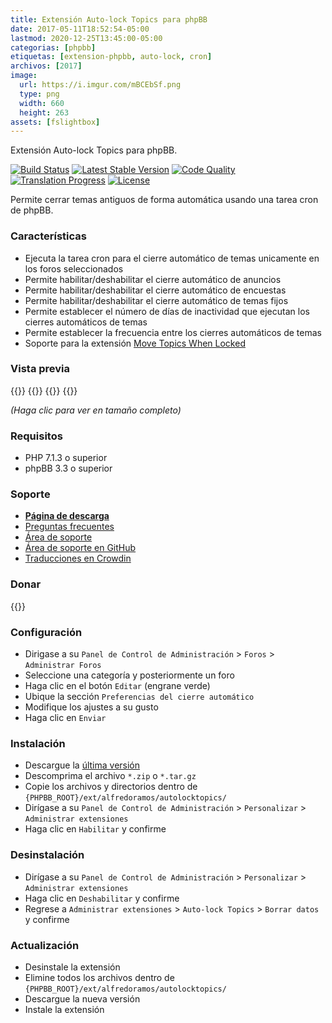 ```yaml
---
title: Extensión Auto-lock Topics para phpBB
date: 2017-05-11T18:52:54-05:00
lastmod: 2020-12-25T13:45:00-05:00
categorias: [phpbb]
etiquetas: [extension-phpbb, auto-lock, cron]
archivos: [2017]
image:
  url: https://i.imgur.com/mBCEbSf.png
  type: png
  width: 660
  height: 263
assets: [fslightbox]
---
```

Extensión Auto-lock Topics para phpBB.

[![Build Status](https://img.shields.io/github/workflow/status/AlfredoRamos/phpbb-ext-auto-lock-topics/GitHub%20Actions%20CI?style=flat-square)](https://github.com/AlfredoRamos/phpbb-ext-auto-lock-topics/actions)
[![Latest Stable Version](https://img.shields.io/github/tag/AlfredoRamos/phpbb-ext-auto-lock-topics.svg?label=stable&style=flat-square)](https://github.com/AlfredoRamos/phpbb-ext-auto-lock-topics/releases)
[![Code Quality](https://img.shields.io/codacy/grade/1b2cb6aeb1214d80afbc800e31de36a0.svg?style=flat-square)](https://app.codacy.com/manual/AlfredoRamos/phpbb-ext-auto-lock-topics/dashboard)
[![Translation Progress](https://badges.crowdin.net/phpbb-ext-auto-lock-topics/localized.svg)](https://crowdin.com/project/phpbb-ext-auto-lock-topics)
[![License](https://img.shields.io/github/license/AlfredoRamos/phpbb-ext-auto-lock-topics.svg?style=flat-square)](https://raw.githubusercontent.com/AlfredoRamos/phpbb-ext-auto-lock-topics/master/license.txt)

Permite cerrar temas antiguos de forma automática usando una tarea cron de phpBB.

<!--more-->
### Características

- Ejecuta la tarea cron para el cierre automático de temas unicamente en los foros seleccionados
- Permite habilitar/deshabilitar el cierre automático de anuncios
- Permite habilitar/deshabilitar el cierre automático de encuestas
- Permite habilitar/deshabilitar el cierre automático de temas fijos
- Permite establecer el número de días de inactividad que ejecutan los cierres automáticos de temas
- Permite establecer la frecuencia entre los cierres automáticos de temas
- Soporte para la extensión [Move Topics When Locked](https://www.phpbb.com/customise/db/extension/move_topics_when_locked/)

### Vista previa

{{<preview src="https://i.imgur.com/aBjwVBpb.png" link="https://i.imgur.com/aBjwVBp.png" alt="Foros">}}
{{<preview src="https://i.imgur.com/mBCEbSfb.png" link="https://i.imgur.com/mBCEbSf.png" alt="Ajustes de foro">}}
{{<preview src="https://i.imgur.com/uM7dkoGb.png" link="https://i.imgur.com/uM7dkoG.png" alt="Temas cerrados">}}
{{<preview src="https://i.imgur.com/PIOhYf7b.png" link="https://i.imgur.com/PIOhYf7.png" alt="Registro de administrador">}}

*(Haga clic para ver en tamaño completo)*

### Requisitos

- PHP 7.1.3 o superior
- phpBB 3.3 o superior

### Soporte

- [**Página de descarga**](https://www.phpbb.com/customise/db/extension/auto_lock_topics/)
- [Preguntas frecuentes](https://www.phpbb.com/customise/db/extension/auto_lock_topics/faq)
- [Área de soporte](https://www.phpbb.com/customise/db/extension/auto_lock_topics/support)
- [Área de soporte en GitHub](https://github.com/AlfredoRamos/phpbb-ext-auto-lock-topics/issues)
- [Traducciones en Crowdin](https://crowdin.com/project/phpbb-ext-auto-lock-topics)

### Donar

{{<donate>}}

### Configuración

- Dirigase a su `Panel de Control de Administración` > `Foros` > `Administrar Foros`
- Seleccione una categoría y posteriormente un foro
- Haga clic en el botón `Editar` (engrane verde)
- Ubique la sección `Preferencias del cierre automático`
- Modifique los ajustes a su gusto
- Haga clic en `Enviar`

### Instalación

- Descargue la [última versión](https://github.com/AlfredoRamos/phpbb-ext-auto-lock-topics/releases)
- Descomprima el archivo `*.zip` o `*.tar.gz`
- Copie los archivos y directorios dentro de `{PHPBB_ROOT}/ext/alfredoramos/autolocktopics/`
- Dirígase a su `Panel de Control de Administración` > `Personalizar` > `Administrar extensiones`
- Haga clic en `Habilitar` y confirme

### Desinstalación

- Dirígase a su `Panel de Control de Administración` > `Personalizar` > `Administrar extensiones`
- Haga clic en `Deshabilitar` y confirme
- Regrese a `Administrar extensiones` > `Auto-lock Topics` > `Borrar datos` y confirme

### Actualización

- Desinstale la extensión
- Elimine todos los archivos dentro de `{PHPBB_ROOT}/ext/alfredoramos/autolocktopics/`
- Descargue la nueva versión
- Instale la extensión
